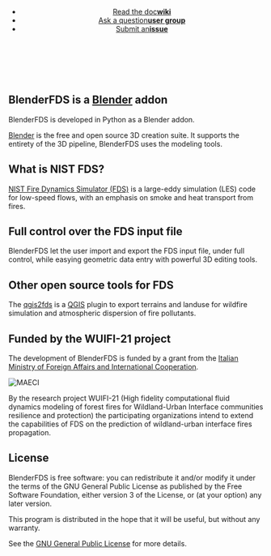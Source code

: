 
<header>
<ul class="downloads">
    <li><a href="https://github.com/firetools/blenderfds/wiki">Read the doc<strong>wiki</strong></a></li>
    <li><a href="https://groups.google.com/g/blenderfds">Ask a question<strong>user group</strong></a></li>
    <li><a href="https://github.com/firetools/blenderfds/issues">Submit an<strong>issue</strong></a></li>
</ul>
</header>

<br><br>

## BlenderFDS is a [Blender](http://www.blender.org/) addon

BlenderFDS is developed in Python as a Blender addon.

[Blender](http://www.blender.org/) is the free and open source 3D creation suite.
It supports the entirety of the 3D pipeline, BlenderFDS uses the modeling tools.

## What is NIST FDS? 

[NIST Fire Dynamics Simulator (FDS)](https://pages.nist.gov/fds-smv/)
is a large-eddy simulation (LES) code for low-speed flows,
with an emphasis on smoke and heat transport from fires.

## Full control over the FDS input file

BlenderFDS let the user import and export the FDS input file, under full control,
while easying geometric data entry with powerful 3D editing tools.

## Other open source tools for FDS

The [qgis2fds](https://github.com/firetools/qgis2fds/wiki) is a [QGIS](http://www.qgis.org) plugin to export terrains and landuse for wildfire simulation and atmospheric dispersion of fire pollutants.

## Funded by the WUIFI-21 project

The development of BlenderFDS is funded by a grant from
the [Italian Ministry of Foreign Affairs and International Cooperation](https://www.esteri.it/).

![MAECI](https://github.com/firetools/qgis2fds/wiki/images/MAECI.png)

By the research project WUIFI-21 (High fidelity computational fluid dynamics modeling of forest fires for Wildland-Urban Interface communities resilience and protection) the participating organizations intend to extend the capabilities of FDS on the prediction of wildland-urban interface fires propagation.

## License

BlenderFDS is free software: you can redistribute it and/or modify
it under the terms of the GNU General Public License as published by
the Free Software Foundation, either version 3 of the License, or
(at your option) any later version.

This program is distributed in the hope that it will be useful,
but without any warranty.

See the [GNU General Public License](https://www.gnu.org/licenses/gpl-3.0.en.html) for more details.